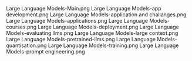 Large Language Models-Main.png
Large Language Models-app development.png
Large Language Models-application and challanges.png
Large Language Models-applications.png
Large Language Models-courses.png
Large Language Models-deployment.png
Large Language Models-evaluating llms.png
Large Language Models-large context.png
Large Language Models-pretrained-llms.png
Large Language Models-quantisation.png
Large Language Models-training.png
Large Language Models-prompt engineering.png

